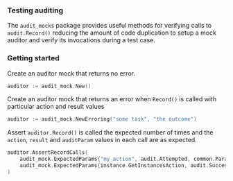 ### Testing auditing

The `audit_mocks` package provides useful methods for verifying calls to `audit.Record()` reducing the amount of 
code duplication to setup a mock auditor and verify its invocations during a test case.

### Getting started
Create an auditor mock that returns no error.
```go
auditor := audit_mock.New()
```
Create an auditor mock that returns an error when `Record()` is called with particular action and result values
```go
auditor := audit_mock.NewErroring("some task", "the outcome")
```
Assert `auditor.Record()` is called the expected number of times and the `action`, `result` and `auditParam` values in
 each call are as expected.
```go
auditor.AssertRecordCalls(
    audit_mock.ExpectedParams{"my_action", audit.Attempted, common.Params{"key":"value"},
    audit_mock.ExpectedParams{instance.GetInstancesAction, audit.Successful, nil},
)
```